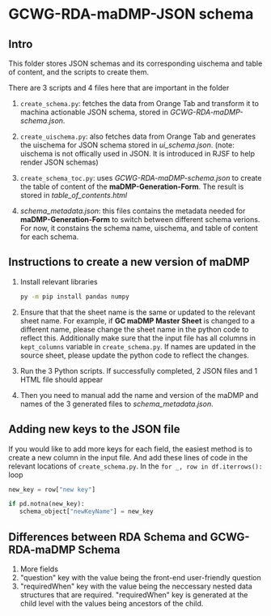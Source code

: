 # GCWG-RDA-maDMP-JSON schema

## Intro

This folder stores JSON schemas and its corresponding uischema and table of content, and the scripts to create them. 

There are 3 scripts and 4 files here that are important in the folder

1. `create_schema.py`: fetches the data from Orange Tab and transform it to machina actionable JSON schema, stored in _GCWG-RDA-maDMP-schema.json_.
   
2. `create_uischema.py`: also fetches data from Orange Tab and generates the uischema for JSON schema stored in _ui_schema.json_. (note: uischema is not offically used in JSON. It is introduced in RJSF to help render JSON schemas)

3. `create_schema_toc.py`: uses _GCWG-RDA-maDMP-schema.json_ to create the table of content of the __maDMP-Generation-Form__. The result is stored in _table_of_contents.html_

4. _schema_metadata.json_: this files contains the metadata needed for __maDMP-Generation-Form__ to switch between different schema verions. For now, it constains the schema name, uischema, and table of content for each schema. 


## Instructions to create a new version of maDMP

1. Install relevant libraries
   ```bash
   py -m pip install pandas numpy 
   ```
2. Ensure that that the sheet name is the same or updated to the relevant sheet name. For example, if <b>GC maDMP Master Sheet</b> is changed to a different name, please change the sheet name in the python code to reflect this. Additionally make sure that the input file has all columns in `kept_columns` variable in `create_schema.py`. If names are updated in the source sheet, please update the python code to reflect the changes.

3. Run the 3 Python scripts. If successfully completed, 2 JSON files and 1 HTML file should appear

4. Then you need to manual add the name and version of the maDMP and names of the 3 generated files to _schema_metadata.json_.


## Adding new keys to the JSON file
If you would like to add more keys for each field, the easiest method is to create a new column in the input file. And add these lines of code in the relevant locations of `create_schema.py`. 
In the `for _, row in df.iterrows():` loop
```python
new_key = row["new key"]
```
```python
if pd.notna(new_key):
   schema_object["newKeyName"] = new_key
```

## Differences between RDA Schema and GCWG-RDA-maDMP Schema
1. More fields
2. "question" key with the value being the front-end user-friendly question
3. "requiredWhen" key with the value being the neccessary nested data structures that are required. "requiredWhen" key is generated at the child level with the values being ancestors of the child.




